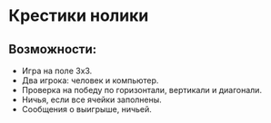 # Крестики нолики

## Возможности:
- Игра на поле 3x3.
- Два игрока: человек и компьютер.
- Проверка на победу по горизонтали, вертикали и диагонали.
- Ничья, если все ячейки заполнены.
- Сообщения о выигрыше, ничьей.
